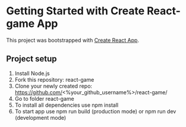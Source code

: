 # Getting Started with Create React-game App

This project was bootstrapped with [Create React App](https://github.com/facebook/create-react-app).

## Project setup

1. Install Node.js
2. Fork this repository: react-game
3. Clone your newly created repo: https://github.com/<%your_github_username%>/react-game/
4. Go to folder react-game
5. To install all dependencies use npm install
6. To start app use npm run build (production mode) or npm run dev (development mode)
